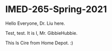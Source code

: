 # IMED-265-Spring-2021

Hello Everyone, Dr. Liu here.

Test, test. It is I, Mr. GibbieHubbie. 

This Is Cire from Home Depot. :)